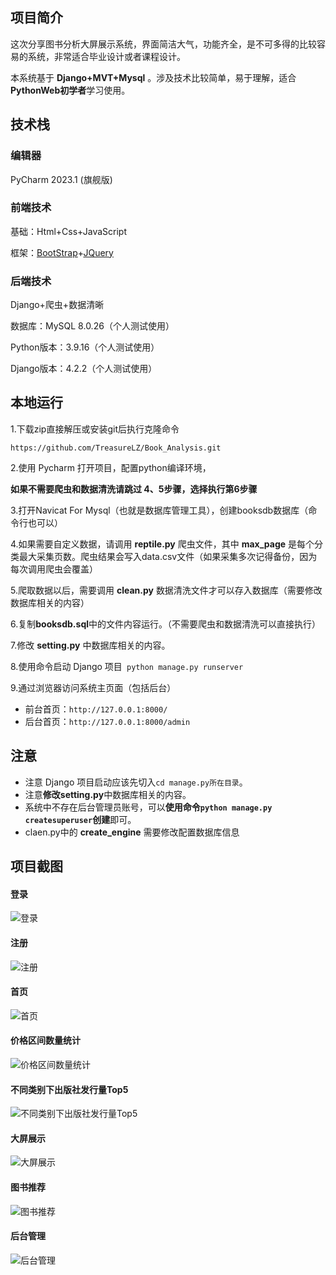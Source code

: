 ## 项目简介
这次分享图书分析大屏展示系统，界面简洁大气，功能齐全，是不可多得的比较容易的系统，非常适合毕业设计或者课程设计。

本系统基于 **Django+MVT+Mysql** 。涉及技术比较简单，易于理解，适合**PythonWeb初学者**学习使用。

## 技术栈

### 编辑器

PyCharm  2023.1 (旗舰版)

### 前端技术

基础：Html+Css+JavaScript

框架：[BootStrap](https://www.bootcss.com/)+[JQuery](https://jquery.com/)

### 后端技术

Django+爬虫+数据清晰

数据库：MySQL 8.0.26（个人测试使用）

Python版本：3.9.16（个人测试使用）

Django版本：4.2.2（个人测试使用）

## 本地运行

1.下载zip直接解压或安装git后执行克隆命令

```https://github.com/TreasureLZ/Book_Analysis.git```

2.使用 Pycharm 打开项目，配置python编译环境，

**如果不需要爬虫和数据清洗请跳过 4、5步骤，选择执行第6步骤**

3.打开Navicat For Mysql（也就是数据库管理工具），创建booksdb数据库（命令行也可以）

4.如果需要自定义数据，请调用 **reptile.py** 爬虫文件，其中 **max_page** 是每个分类最大采集页数。爬虫结果会写入data.csv文件（如果采集多次记得备份，因为每次调用爬虫会覆盖）

5.爬取数据以后，需要调用 **clean.py** 数据清洗文件才可以存入数据库（需要修改数据库相关的内容）

6.复制**booksdb.sql**中的文件内容运行。（不需要爬虫和数据清洗可以直接执行）

7.修改 **setting.py** 中数据库相关的内容。

8.使用命令启动 Django 项目`` python manage.py runserver``

9.通过浏览器访问系统主页面（包括后台）

* 前台首页：`http://127.0.0.1:8000/`
* 后台首页：`http://127.0.0.1:8000/admin`

## 注意

* 注意 Django 项目启动应该先切入`cd manage.py所在目录`。
* 注意**修改setting.py**中数据库相关的内容。
* 系统中不存在后台管理员账号，可以**使用命令`python manage.py createsuperuser`创建**即可。
* claen.py中的 **create_engine** 需要修改配置数据库信息

## 项目截图

#### 登录
![登录](https://github.com/TreasureLZ/Django_Collection/blob/main/Book_Analysis/images/登录.jpg)
#### 注册
![注册](https://github.com/TreasureLZ/Django_Collection/blob/main/Book_Analysis/images/注册.jpg)
#### 首页
![首页](https://github.com/TreasureLZ/Django_Collection/blob/main/Book_Analysis/images/首页.jpg)
#### 价格区间数量统计
![价格区间数量统计](https://github.com/TreasureLZ/Django_Collection/blob/main/Book_Analysis/images/价格区间数量统计.jpg)
#### 不同类别下出版社发行量Top5
![不同类别下出版社发行量Top5](https://github.com/TreasureLZ/Django_Collection/blob/main/Book_Analysis/images/不同类别下出版社发行量Top5.jpg)
#### 大屏展示
![大屏展示](https://github.com/TreasureLZ/Django_Collection/blob/main/Book_Analysis/images/大屏展示.jpg)
#### 图书推荐
![图书推荐](https://github.com/TreasureLZ/Django_Collection/blob/main/Book_Analysis/images/图书推荐.jpg)
#### 后台管理
![后台管理](https://github.com/TreasureLZ/Django_Collection/blob/main/Book_Analysis/images/后台管理.jpg)
